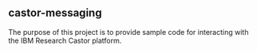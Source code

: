 ## castor-messaging
The purpose of this project is to provide sample code for interacting with the IBM Research Castor platform.

